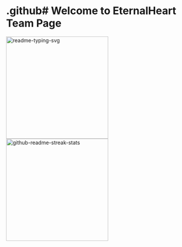 # .github# Welcome to EternalHeart Team Page

 <a href="https://github.com/EternalHeartTeam/leetcode-practice"><img width="278" src="https://denvercoder1-github-readme-stats.vercel.app/api/pin/?username=EternalHeartTeam&repo=leetcode-practice&bg_color=1F222E&title_color=F85D7F&hide_border=true&icon_color=F8D866&show_icons=false" alt="readme-typing-svg"></a>
<a href="https://github.com/EternalHeartTeam/leetcode-practice-book"><img width="278" src="https://denvercoder1-github-readme-stats.vercel.app/api/pin/?username=EternalHeartTeam&repo=leetcode-practice-book&bg_color=1F222E&title_color=F85D7F&hide_border=true&icon_color=F8D866&show_icons=false" alt="github-readme-streak-stats"></a>
